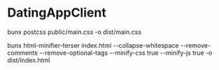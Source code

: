 # DatingAppClient

bunx postcss public/main.css -o dist/main.css

bunx html-minifier-terser index.html --collapse-whitespace --remove-comments --remove-optional-tags --minify-css true --minify-js true -o dist/index.html 